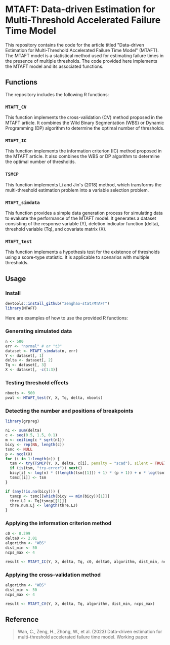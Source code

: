 # MTAFT: Data-driven Estimation for Multi-Threshold Accelerated Failure Time Model

This repository contains the code for the article titled "Data-driven Estimation for Multi-Threshold Accelerated Failure Time Model" (MTAFT). The MTAFT model is a statistical method used for estimating failure times in the presence of multiple thresholds. The code provided here implements the MTAFT model and its associated functions.

## Functions

The repository includes the following R functions:

### `MTAFT_CV`

This function implements the cross-validation (CV) method proposed in the MTAFT article. It combines the Wild Binary Segmentation (WBS) or Dynamic Programming (DP) algorithm to determine the optimal number of thresholds.

### `MTAFT_IC`

This function implements the information criterion (IC) method proposed in the MTAFT article. It also combines the WBS or DP algorithm to determine the optimal number of thresholds.

### `TSMCP`

This function implements Li and Jin's (2018) method, which transforms the multi-threshold estimation problem into a variable selection problem.

### `MTAFT_simdata`

This function provides a simple data generation process for simulating data to evaluate the performance of the MTAFT model. It generates a dataset consisting of the response variable (Y), deletion indicator function (delta), threshold variable (Tq), and covariate matrix (X).

### `MTAFT_test`

This function implements a hypothesis test for the existence of thresholds using a score-type statistic. It is applicable to scenarios with multiple thresholds.

## Usage

### Install

``` r
devtools::install_github("zenghao-stat/MTAFT")
library(MTAFT)
```

Here are examples of how to use the provided R functions:

### Generating simulated data

``` r
n <- 500
err <- "normal" # or "t3"
dataset <- MTAFT_simdata(n, err)
Y <- dataset[, 1]
delta <- dataset[, 2]
Tq <- dataset[, 3]
X <- dataset[, -c(1:3)]
```

### Testing threshold effects

``` r
nboots <- 500
pval <- MTAFT_test(Y, X, Tq, delta, nboots)
```

### Detecting the number and positions of breakpoints

``` r
library(grpreg)

n1 <- sum(delta)
c <- seq(0.5, 1.5, 0.1)
m <- ceiling(c * sqrt(n1))
bicy <- rep(NA, length(c))
tsmc <- NULL
p <- ncol(X)
for (i in 1:length(c)) {
  tsm <- try(TSMCP(Y, X, delta, c[i], penalty = "scad"), silent = TRUE)
  if (is(tsm, "try-error")) next()
  bicy[i] <- log(n) * ((length(tsm[[1]]) + 1) * (p + 1)) + n * log(tsm[[3]])
  tsmc[[i]] <- tsm
}

if (any(!is.na(bicy))) {
  tsmcp <- tsmc[[which(bicy == min(bicy))[1]]]
  thre.LJ <- Tq[tsmcp[[1]]]
  thre.num.Lj <- length(thre.LJ)
}
```

### Applying the information criterion method

``` r
c0 <- 0.299
delta0 <- 2.01
algorithm <- "WBS"
dist_min <- 50
ncps_max <- 4

result <- MTAFT_IC(Y, X, delta, Tq, c0, delta0, algorithm, dist_min, ncps_max)
```

### Applying the cross-validation method

``` r
algorithm <- "WBS"
dist_min <- 50
ncps_max <- 4

result <- MTAFT_CV(Y, X, delta, Tq, algorithm, dist_min, ncps_max)
```

## Reference

> Wan, C., Zeng, H., Zhong, W., et al. (2023) Data-driven estimation for multi-threshold accelerated failure time model. Working paper.
